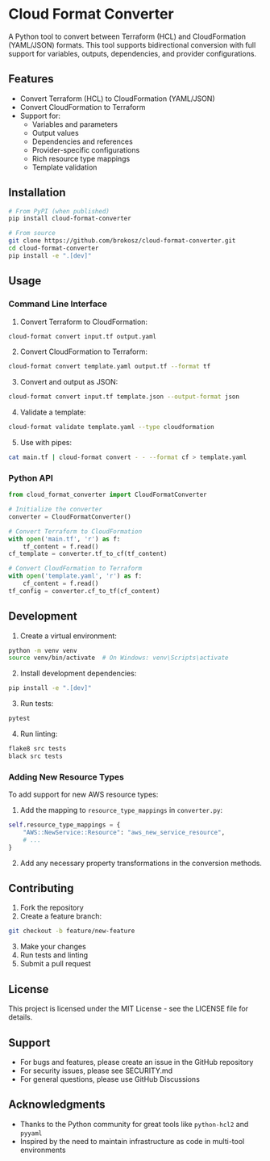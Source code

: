 # Cloud Format Converter

A Python tool to convert between Terraform (HCL) and CloudFormation (YAML/JSON) formats. This tool supports bidirectional conversion with full support for variables, outputs, dependencies, and provider configurations.

## Features

- Convert Terraform (HCL) to CloudFormation (YAML/JSON)
- Convert CloudFormation to Terraform
- Support for:
  - Variables and parameters
  - Output values
  - Dependencies and references
  - Provider-specific configurations
  - Rich resource type mappings
  - Template validation

## Installation

```bash
# From PyPI (when published)
pip install cloud-format-converter

# From source
git clone https://github.com/brokosz/cloud-format-converter.git
cd cloud-format-converter
pip install -e ".[dev]"
```

## Usage

### Command Line Interface

1. Convert Terraform to CloudFormation:
```bash
cloud-format convert input.tf output.yaml
```

2. Convert CloudFormation to Terraform:
```bash
cloud-format convert template.yaml output.tf --format tf
```

3. Convert and output as JSON:
```bash
cloud-format convert input.tf template.json --output-format json
```

4. Validate a template:
```bash
cloud-format validate template.yaml --type cloudformation
```

5. Use with pipes:
```bash
cat main.tf | cloud-format convert - - --format cf > template.yaml
```

### Python API

```python
from cloud_format_converter import CloudFormatConverter

# Initialize the converter
converter = CloudFormatConverter()

# Convert Terraform to CloudFormation
with open('main.tf', 'r') as f:
    tf_content = f.read()
cf_template = converter.tf_to_cf(tf_content)

# Convert CloudFormation to Terraform
with open('template.yaml', 'r') as f:
    cf_content = f.read()
tf_config = converter.cf_to_tf(cf_content)
```

## Development

1. Create a virtual environment:
```bash
python -m venv venv
source venv/bin/activate  # On Windows: venv\Scripts\activate
```

2. Install development dependencies:
```bash
pip install -e ".[dev]"
```

3. Run tests:
```bash
pytest
```

4. Run linting:
```bash
flake8 src tests
black src tests
```

### Adding New Resource Types

To add support for new AWS resource types:

1. Add the mapping to `resource_type_mappings` in `converter.py`:
```python
self.resource_type_mappings = {
    "AWS::NewService::Resource": "aws_new_service_resource",
    # ...
}
```

2. Add any necessary property transformations in the conversion methods.

## Contributing

1. Fork the repository
2. Create a feature branch:
```bash
git checkout -b feature/new-feature
```

3. Make your changes
4. Run tests and linting
5. Submit a pull request

## License

This project is licensed under the MIT License - see the LICENSE file for details.

## Support

- For bugs and features, please create an issue in the GitHub repository
- For security issues, please see SECURITY.md
- For general questions, please use GitHub Discussions

## Acknowledgments

- Thanks to the Python community for great tools like `python-hcl2` and `pyyaml`
- Inspired by the need to maintain infrastructure as code in multi-tool environments